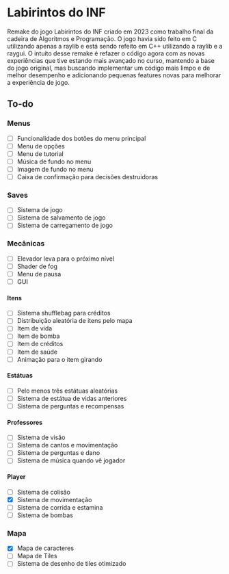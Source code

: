 # Labirintos do INF
Remake do jogo Labirintos do INF criado em 2023 como trabalho final da cadeira de Algoritmos e Programação. O jogo havia sido feito em C utilizando apenas a raylib e está sendo refeito em C++ utilizando a raylib e a raygui.
O intuito desse remake é refazer o código agora com as novas experiências que tive estando mais avançado no curso, mantendo a base do jogo original, mas buscando implementar um código mais limpo e de melhor desempenho e adicionando pequenas features novas para melhorar a experiência de jogo.

## To-do
### Menus
- [ ] Funcionalidade dos botões do menu principal
- [ ] Menu de opções
- [ ] Menu de tutorial
- [ ] Música de fundo no menu
- [ ] Imagem de fundo no menu
- [ ] Caixa de confirmação para decisões destruidoras
### Saves
- [ ] Sistema de jogo
- [ ] Sistema de salvamento de jogo
- [ ] Sistema de carregamento de jogo
### Mecânicas
- [ ] Elevador leva para o próximo nível
- [ ] Shader de fog
- [ ] Menu de pausa
- [ ] GUI
#### Itens
- [ ] Sistema shufflebag para créditos
- [ ] Distribuição aleatória de itens pelo mapa
- [ ] Item de vida
- [ ] Item de bomba
- [ ] Item de créditos 
- [ ] Item de saúde
- [ ] Animação para o item girando
#### Estátuas
- [ ] Pelo menos três estátuas aleatórias
- [ ] Sistema de estátua de vidas anteriores
- [ ] Sistema de perguntas e recompensas
#### Professores
- [ ] Sistema de visão
- [ ] Sistema de cantos e movimentação
- [ ] Sistema de perguntas e dano
- [ ] Sistema de música quando vê jogador
#### Player
- [ ] Sistema de colisão
- [x] Sistema de movimentação
- [ ] Sistema de corrida e estamina
- [ ] Sistema de bombas
### Mapa
- [x] Mapa de caracteres
- [ ] Mapa de Tiles
- [ ] Sistema de desenho de tiles otimizado
